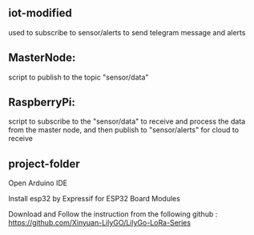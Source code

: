 iot-modified
--------------
used to subscribe to sensor/alerts to send telegram message and alerts

MasterNode: 
--------------
script to publish to the topic "sensor/data" 

RaspberryPi: 
--------------
script to subscribe to the "sensor/data" to receive and process the data from the master node, and then publish to "sensor/alerts" for cloud to receive


project-folder
----------------------
Open Arduino IDE  

Install esp32 by Expressif for ESP32 Board Modules 

Download and Follow the instruction from the following github : 
https://github.com/Xinyuan-LilyGO/LilyGo-LoRa-Series 